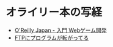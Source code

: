 # オライリー本の写経

- [O'Reilly Japan - 入門 Webゲーム開発](http://www.oreilly.co.jp/books/9784873116648/)
- [FTPにプログラムが転がってる](ftp://ftp.oreilly.co.jp/9784873116648)

